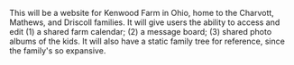 This will be a website for Kenwood Farm in Ohio, home to the Charvott, Mathews, and Driscoll families. It will give users the ability to access and edit (1) a shared farm calendar; (2) a message board; (3) shared photo albums of the kids. It will also have a static family tree for reference, since the family's so expansive.